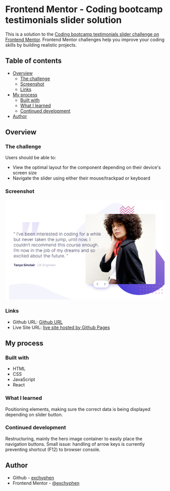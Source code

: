# Frontend Mentor - Coding bootcamp testimonials slider solution

This is a solution to the [Coding bootcamp testimonials slider challenge on Frontend Mentor](https://www.frontendmentor.io/challenges/coding-bootcamp-testimonials-slider-4FNyLA8JL). Frontend Mentor challenges help you improve your coding skills by building realistic projects.

## Table of contents

- [Overview](#overview)
  - [The challenge](#the-challenge)
  - [Screenshot](#screenshot)
  - [Links](#links)
- [My process](#my-process)
  - [Built with](#built-with)
  - [What I learned](#what-i-learned)
  - [Continued development](#continued-development)
- [Author](#author)

## Overview

### The challenge

Users should be able to:

- View the optimal layout for the component depending on their device's screen size
- Navigate the slider using either their mouse/trackpad or keyboard

### Screenshot

![readme preview](./design/readme-preview.png)

### Links

- Github URL: [Github URL](https://github.com/exchyphen/fm_coding-bootcamp-testimonials-slider)
- Live Site URL: [live site hosted by Github Pages](https://exchyphen.github.io/fm_coding-bootcamp-testimonials-slider/)

## My process

### Built with

- HTML
- CSS
- JavaScript
- React

### What I learned

Positioning elements, making sure the correct data is being displayed depending on slider button.

### Continued development

Restructuring, mainly the hero image container to easily place the navigation buttons.
Small issue: handling of arrow keys is currently preventing shortcut (F12) to browser console.

## Author

- Github - [exchyphen](https://github.com/exchyphen)
- Frontend Mentor - [@exchyphen](https://www.frontendmentor.io/profile/exchyphen)
